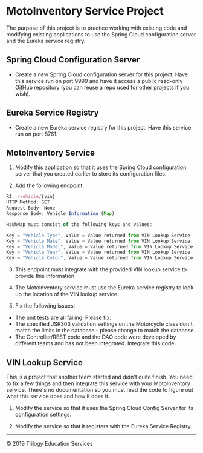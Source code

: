 # MotoInventory Service Project

The purpose of this project is to practice working with existing code and modifying existing
applications to use the Spring Cloud configuration server and the Eureka service registry.

## Spring Cloud Configuration Server

* Create a new Spring Cloud configuration server for this project. Have this service run on 
port 9999 and have it access a public read-only GitHub repository (you can reuse a repo used
for other projects if you wish).

## Eureka Service Registry

* Create a new Eureka service registry for this project. Have this service run on port 8761.

## MotoInventory Service

1. Modify this application so that it uses the Spring Cloud configuration server that you 
created earlier to store its configuration files.

2. Add the following endpoint:

  ```javascript
  RI: /vehicle/{vin}
  HTTP Method: GET
  Request Body: None
  Response Body: Vehicle Information (Map)
  
  HashMap must consist of the following keys and values:
  
  Key = "Vehicle Type", Value = Value returned from VIN Lookup Service
  Key = "Vehicle Make", Value = Value returned from VIN Lookup Service
  Key = "Vehicle Model", Value = Value returned from VIN Lookup Service
  Key = "Vehicle Year", Value = Value returned from VIN Lookup Service
  Key = "Vehicle Color", Value = Value returned from VIN Lookup Service
  ```

3. This endpoint must integrate with the provided VIN lookup service to provide this information

4. The MotoInventory service must use the Eureka service registry to look up the location of the VIN lookup service.

5. Fix the following issues:
  * The unit tests are all failing. Please fix.
  * The specified JSR303 validation settings on the Motorcycle class don't match the limits in the database - please change to match the database.
  * The Controller/REST code and the DAO code were developed by different teams and has not been integrated.  Integrate this code.


## VIN Lookup Service

This is a project that another team started and didn't quite finish. You need to fix a few things and then integrate this service with your MotoInventory service. There's no documentation so you must read the code to figure out what this service does and how it does it.

1. Modify the service so that it uses the Spring Cloud Config Server for its configuration settings.

2. Modify the service so that it registers with the Eureka Service Registry.

--- 

© 2019 Trilogy Education Services
